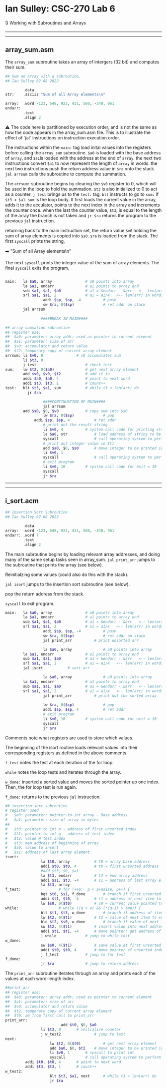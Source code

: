 # Ian Sulley: CSC-270 Lab 6

<aside>
🔃 Working with Subroutines and Arrays

</aside>

---

---

## array_sum.asm

The `array_sum` subroutine takes an array of intergers (32 bit) and computes their sum. 

```graphql
## Sum an array with a subroutine.
## Ian Sulley 02 08 2022

        .data
str:	.asciiz "Sum of all Array elements\n"

array:  .word -123, 548, 923, 431, 560, -348, 961
endarr: 
        .text
        .align 2
```

<aside>
⚠️ The code here is partitioned by execution order, and is not the same as how the code appears in the array_sum.asm file. This is to illustrate the effect of `jal` instructions on instruction execution order.

</aside>

The instructions within the `main:` tag load inital values into the registers before calling the `array_sum` subroutine. `$a0` is loaded with the base address of `array`, and `$a1`is loaded with the address at the end of `array`. the next two instructions convert `$a1` to now represent the length of `array` in words. the next two instructions push the return address value in `$ra` onto the stack. `jal arrsum` calls the subroutine to compute the summation.

The `arrsum:` subroutine begins by clearing the `$v0` register to 0, which will be used in the loop to hold the summation. `$t3` is also initialized to 0 to act as a counter. `j test` brings us to the `test:` tag. `blt` instructs to go to `sum:` if `$t3 < $a1`. `sum` is the loop body. It first loads the current value in the array, adds it to the acculator, points to the next index in the array and increments the counter once. when the last the counter value, `$t3`, is equal to the length of the array the branch is not taken and    `jr $ra` returns the program to the previous `jal` instruction.

 

returning back to the main instruction set, the return value `$v0` holding the sum of array elements is copied into `$s0`. `$ra` is loaded from the stack. The first `syscall` prints the string,

<aside>
➡️ "Sum of all Array elements\n"

</aside>

The next `syscall` prints the integer value of the sum of array elements. The final `syscall` exits the program.

 

```graphql

main:   la $a0, array        		# a0 points into array
        la $a1, endarr       		# a1 points to array end
        sub $a1, $a1, $a0    		# a1 = &endarr - &arr   <-- len(arr) in bytes
        srl $a1, $a1, 2      		# a1 = a1/4   <-- len(arr) in words
				 addi $sp, $sp, -4    		# push 
				 sw $ra, 0($sp)       		# ret addr on stack
        jal arrsum
				 ..
				####BREAK IN MAIN####
```

```graphql
## array-summation subroutine
## register use:
##	$a0: parameter: array addr; used as pointer to current element
##	$a1: parameter: size of arr 
##	$v0: accumulator and return value
##	$t2: temporary copy of current array element
arrsum: li $v0, 0         		# v0 accumulates sum
        li $t3, 0
        j test               		# check test
sum:    lw $t2, 0($a0)       		# get next array element
        add $v0, $v0, $t2    		# add it in
        addi $a0, $a0, 4      		# point to next word
        addi $t3, $t3, 1     		# count++
test:   blt $t3, $a1, sum    		# while t3 < len(arr) do
	      jr $ra
```

```graphql
				 ####CONTINUATION OF MAIN####
				 jal arrsum
        add $s0, $0, $v0    	 	# copy sum into $s0
	 			 lw $ra, 0($sp)       		# pop
		  	 addi $sp, $sp, 4     		# ret addr
				 # print out the result string
				 li $v0, 4			# system call code for printing string = 4
				 la $a0, str			# load address of string to be printed into $a0
				 syscall				# call operating system to perform print operation
				 # print out integer value in $t1
				 add $a0, $0, $s0 		# move integer to be printed into $a0:  $a0 = $s0
				 li $v0, 1 
				 syscall				# call operating system to perform print
				 # exit program
				 li $v0, 10			# system call code for exit = 10
				 syscall	
				 jr $ra
```

---

---

## i_sort.acm

```graphql
## Insertion Sort Subroutine
## Ian Sulley 02 08 2022

        .data
array:  .word -123, 548, 923, 431, 560, -348, 961
endarr: .word 7 
        .text
        .align 2
```

The main subroutine begins by loading relevant array addresses, and doing many of the same setup tasks seen in array_sum. `jal print_arr` jumps to the subroutine that prints the array (see below). 

Reinitialzing some values (could also do this with the stack). 

`jal isort` jumps to the insertion sort subroutine (see below).

pop the return address from the stack.

`syscall` to exit program.

```graphql
main:   la $a0, array        		# a0 points into array
        la $a1, endarr       		# a1 points to array end
        sub $a1, $a1, $a0    		# a1 = &endarr - &arr   <-- len(arr) in bytes
        srl $a1, $a1, 2      		# a1 = a1/4   <-- len(arr) in words
			 	 addi $sp, $sp, -4   		# push 
				 sw $ra, 0($sp)       		# ret addr on stack
				 jal print_arr			# print unsorted arr

				 la $a0, array        		# a0 points into array
        la $a1, endarr       		# a1 points to array end
        sub $a1, $a1, $a0    		# a1 = &endarr - &arr   <-- len(arr) in bytes
        srl $a1, $a1, 2      		# a1 = a1/4   <-- len(arr) in words
        jal isort 			# sort arr

				 la $a0, array        		# a0 points into array
        la $a1, endarr       		# a1 points to array end
        sub $a1, $a1, $a0    		# a1 = &endarr - &arr   <-- len(arr) in bytes
        srl $a1, $a1, 2      		# a1 = a1/4   <-- len(arr) in words
				 jal print_arr 			# print out the sorted array
	
				 lw $ra, 0($sp)       		# pop
				 addi $sp, $sp, 4    		# ret addr
				 # exit program
				 li $v0, 10			# system call code for exit = 10
				 syscall	
				 jr $ra
```

Comments note what registers are used to store which values.

The beginning of the isort routine loads relevant values into their corresponding registers as defined in the above comments. 

`f_test` notes the test at each iteration of the for loop. 

`while` notes the loop tests and iterates through the array.

`w_done:` inserted a sorted value and moves the sorted pointer up one index. Then, the for loop test is run again.

`f_done:` returns to the previous `jal` instruction.

```graphql
## insertion sort subroutine
# register used
#	$a0: parameter: pointer-to-int array - Base address
#	$a1: parameter: size of array in bytes
##
#	$t0: pointer to int p - address of first unsorted index
#	$t1: pointer to int q - address of test index
#	$t2: value @ test index
#	$t3: mem address of beginning of array  
#	$s0: value to insert
#	$s1: address of last array element
isort:	
				la $t0, array			# t0 = array base address
				addi $t0, $t0, 4		# t0 = first unsorted address
				#add $t3, $0, $a1		
				la $t3, endarr 			# t3 = end array address
				addi $s1, $t3, -4		# s1 = address of last array element 
				la $t3, array
f_test: 				# for (++p;  p < a+asize; p++) {
				bgt $t0, $s1, f_done		# branch if first unsorted index > end address
				addi $t1, $t0, -4		# t1 = address of next item to sort
				lw $s0, 0($t0)			# s0 = current value pointed to by t0
while: 					# while ((q > a) && (*(q-1) > tmp)) {
				blt $t1, $t3, w_done		# branch if address of item to sort < end address			
				lw $t2, 0($t1)			# t2 = value of next item to sort
				ble $t2, $s0, w_done		# branch if value of next item to sort <= current unsorted value
				sw $t2, 4($t1)			# insert value into next address
				addi $t1, $t1, -4 		# move pointer; get address of next index to sort
				j while				# jump to while test
w_done:
				sw $s0, 4($t1)			# save value at first unsorted index into next address 
				addi $t0, $t0, 4		# move pointer of unsorted index forward 
				j f_test			# jump to for test
f_done:
				jr $ra				# jump to return address	
```

The `print_arr` subroutine iterates through an array and prints each of the values at each word-length index.

```graphql
##print_arr
## register use:
##	$a0: parameter: array addr; used as pointer to current element
##	$a1: parameter: size of arr 
##	$v0: accumulator and return value
##	$t2: temporary copy of current array element
##	$t0: a0 from first call to print_arr 
print_arr: 
						 add $t0, $0, $a0 
		        li $t3, 0		# initialize counter
		        j w_test2               # jump to test 
next:   
					lw $t2, 0($t0)       	# get next array element
					add $a0, $0, $t2 	# move integer to be printed into $a0:  $a0 = $t2
					li $v0, 1 		# syscall to print int
					syscall			# call operating system to perform print
         addi $t0, $t0, 4      	# point to next word
         addi $t3, $t3, 1     	# count++
w_test2:
					blt $t3, $a1, next    	# while t3 < len(arr) do
					jr $ra
```